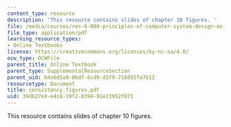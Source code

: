 ```yaml
---
content_type: resource
description: 'This resource contains slides of chapter 10 figures. '
file: /media/courses/res-6-004-principles-of-computer-system-design-an-introduction-spring-2009/39db27e4e4c819f2039491e13952f071_consistency_figures.pdf
file_type: application/pdf
learning_resource_types:
- Online Textbooks
license: https://creativecommons.org/licenses/by-nc-sa/4.0/
ocw_type: OCWFile
parent_title: Online Textbook
parent_type: SupplementalResourceSection
parent_uid: b4e8d5a9-0bdf-6cd9-d3f9-716855fa7b12
resourcetype: Document
title: consistency_figures.pdf
uid: 39db27e4-e4c8-19f2-0394-91e13952f071
---
```

This resource contains slides of chapter 10 figures. 